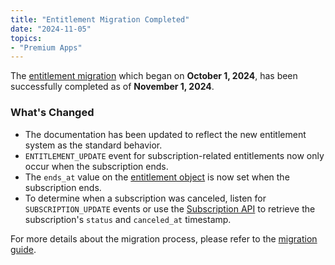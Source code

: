 ```yaml
---
title: "Entitlement Migration Completed"
date: "2024-11-05"
topics:
- "Premium Apps"
---
```


The [entitlement migration](/docs/change-log#premium-apps-entitlement-migration-and-new-subscription-api) which began on **October 1, 2024**, has been successfully completed as of **November 1, 2024**.

### What's Changed

- The documentation has been updated to reflect the new entitlement system as the standard behavior.
- `ENTITLEMENT_UPDATE` event for subscription-related entitlements now only occur when the subscription ends.
- The `ends_at` value on the [entitlement object](/docs/resources/entitlement#entitlement-object) is now set when the subscription ends.
- To determine when a subscription was canceled, listen for `SUBSCRIPTION_UPDATE` events or use the [Subscription API](/docs/resources/subscription) to retrieve the subscription's `status` and `canceled_at` timestamp.

For more details about the migration process, please refer to the [migration guide](/docs/change-log#updates-to-entitlement-migration-guide).